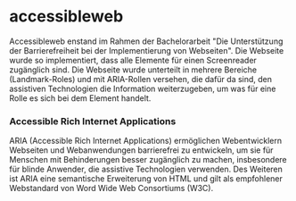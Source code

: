 # accessibleweb

Accessibleweb enstand im Rahmen der Bachelorarbeit "Die Unterstützung der Barrierefreiheit bei der Implementierung von Webseiten".
Die Webseite wurde so implementiert, dass alle Elemente für einen Screenreader zugänglich sind. 
Die Webseite wurde unterteilt in mehrere Bereiche (Landmark-Roles) und mit ARIA-Rollen versehen, die dafür da sind, den assistiven Technologien die Information weiterzugeben, um was für eine Rolle es sich bei dem Element handelt. 

### Accessible Rich Internet Applications

ARIA (Accessible Rich Internet Applications) ermöglichen Webentwicklern Webseiten und Webanwendungen barrierefrei zu entwickeln, um sie für Menschen mit Behinderungen besser zugänglich zu machen, insbesondere für blinde Anwender, die assistive Technologien verwenden. Des Weiteren ist ARIA eine semantische Erweiterung von HTML und gilt als empfohlener Webstandard von Word Wide Web Consortiums (W3C). 

